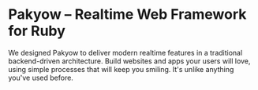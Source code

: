 # Pakyow &ndash; Realtime Web Framework for Ruby

We designed Pakyow to deliver modern realtime features in a traditional backend-driven
architecture. Build websites and apps your users will love, using simple processes
that will keep you smiling. It's unlike anything you've used before.
